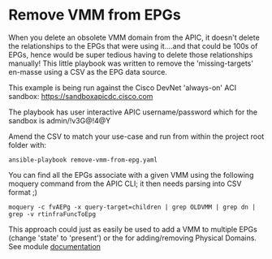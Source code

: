 # Remove VMM from EPGs

When you delete an obsolete VMM domain from the APIC, it doesn't delete the relationships to the EPGs that were using it....and that could be 100s of EPGs, hence would be super tedious having to delete those relationships manually! This little playbook was written to remove the 'missing-targets' en-masse using a CSV as the EPG data source.

This example is being run against the Cisco DevNet 'always-on' ACI sandbox:
https://sandboxapicdc.cisco.com

The playbook has user interactive APIC username/password which for the sandbox is admin/!v3G@!4@Y

Amend the CSV to match your use-case and run from within the project root folder with:

```ansible-playbook remove-vmm-from-epg.yaml```

You can find all the EPGs associate with a given VMM using the following moquery command from the APIC CLI; it then needs parsing into CSV format ;)

```moquery -c fvAEPg -x query-target=children | grep OLDVMM | grep dn | grep -v rtinfraFuncToEpg```

This approach could just as easily be used to add a VMM to multiple EPGs (change 'state' to 'present') or the for adding/removing Physical Domains. See module [documentation](https://docs.ansible.com/ansible/latest/collections/cisco/aci/aci_epg_to_domain_module.html#ansible-collections-cisco-aci-aci-epg-to-domain-module)



